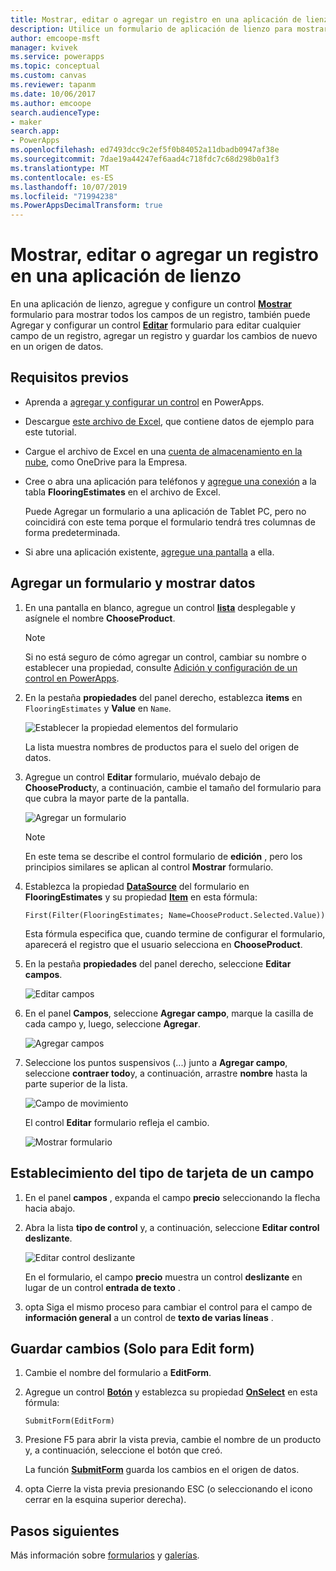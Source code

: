 ```yaml
---
title: Mostrar, editar o agregar un registro en una aplicación de lienzo | Microsoft Docs
description: Utilice un formulario de aplicación de lienzo para mostrar, editar o agregar un registro de una tabla en el origen de datos.
author: emcoope-msft
manager: kvivek
ms.service: powerapps
ms.topic: conceptual
ms.custom: canvas
ms.reviewer: tapanm
ms.date: 10/06/2017
ms.author: emcoope
search.audienceType:
- maker
search.app:
- PowerApps
ms.openlocfilehash: ed7493dcc9c2ef5f0b84052a11dbadb0947af38e
ms.sourcegitcommit: 7dae19a44247ef6aad4c718fdc7c68d298b0a1f3
ms.translationtype: MT
ms.contentlocale: es-ES
ms.lasthandoff: 10/07/2019
ms.locfileid: "71994238"
ms.PowerAppsDecimalTransform: true
---
```

# <a name="show-edit-or-add-a-record-in-a-canvas-app"></a>Mostrar, editar o agregar un registro en una aplicación de lienzo

En una aplicación de lienzo, agregue y configure un control **[Mostrar](controls/control-form-detail.md)** formulario para mostrar todos los campos de un registro, también puede Agregar y configurar un control **[Editar](controls/control-form-detail.md)** formulario para editar cualquier campo de un registro, agregar un registro y guardar los cambios de nuevo en un origen de datos.

## <a name="prerequisites"></a>Requisitos previos

- Aprenda a [agregar y configurar un control](add-configure-controls.md) en PowerApps.
- Descargue [este archivo de Excel](https://az787822.vo.msecnd.net/documentation/get-started-from-data/FlooringEstimates.xlsx), que contiene datos de ejemplo para este tutorial.
- Cargue el archivo de Excel en una [cuenta de almacenamiento en la nube](connections/cloud-storage-blob-connections.md), como OneDrive para la Empresa.
- Cree o abra una aplicación para teléfonos y [agregue una conexión](add-data-connection.md) a la tabla **FlooringEstimates** en el archivo de Excel.

    Puede Agregar un formulario a una aplicación de Tablet PC, pero no coincidirá con este tema porque el formulario tendrá tres columnas de forma predeterminada.

- Si abre una aplicación existente, [agregue una pantalla](add-screen-context-variables.md) a ella.

## <a name="add-a-form-and-show-data"></a>Agregar un formulario y mostrar datos
1. En una pantalla en blanco, agregue un control **[lista](controls/control-drop-down.md)** desplegable y asígnele el nombre **ChooseProduct**.

    > [!NOTE]
   > Si no está seguro de cómo agregar un control, cambiar su nombre o establecer una propiedad, consulte [Adición y configuración de un control en PowerApps](add-configure-controls.md).

1. En la pestaña **propiedades** del panel derecho, establezca **items** en `FlooringEstimates` y **Value** en `Name`.

    ![Establecer la propiedad elementos del formulario](./media/add-form/items-property.png)

    La lista muestra nombres de productos para el suelo del origen de datos.

1. Agregue un control **Editar** formulario, muévalo debajo de **ChooseProduct**y, a continuación, cambie el tamaño del formulario para que cubra la mayor parte de la pantalla.

    ![Agregar un formulario](./media/add-form/add-a-form.png)

    > [!NOTE]
   > En este tema se describe el control formulario de **edición** , pero los principios similares se aplican al control **Mostrar** formulario.

1. Establezca la propiedad **[DataSource](controls/control-form-detail.md)** del formulario en **FlooringEstimates** y su propiedad **[Item](controls/control-form-detail.md)** en esta fórmula:

    `First(Filter(FlooringEstimates; Name=ChooseProduct.Selected.Value))`

   Esta fórmula especifica que, cuando termine de configurar el formulario, aparecerá el registro que el usuario selecciona en **ChooseProduct**.

1. En la pestaña **propiedades** del panel derecho, seleccione **Editar campos**.

    ![Editar campos](./media/add-form/edit-fields.png)

1. En el panel **Campos**, seleccione **Agregar campo**, marque la casilla de cada campo y, luego, seleccione **Agregar**.

    ![Agregar campos](./media/add-form/add-fields.png)

1. Seleccione los puntos suspensivos (...) junto a **Agregar campo**, seleccione **contraer todo**y, a continuación, arrastre **nombre** hasta la parte superior de la lista.

    ![Campo de movimiento](./media/add-form/move-field.png)

    El control **Editar** formulario refleja el cambio.

    ![Mostrar formulario](./media/add-form/show-form1.png)

## <a name="set-the-card-type-for-a-field"></a>Establecimiento del tipo de tarjeta de un campo
1. En el panel **campos** , expanda el campo **precio** seleccionando la flecha hacia abajo.

1. Abra la lista **tipo de control** y, a continuación, seleccione **Editar control deslizante**.

    ![Editar control deslizante](./media/add-form/edit-slider.png)

    En el formulario, el campo **precio** muestra un control **deslizante** en lugar de un control **entrada de texto** .

1. opta Siga el mismo proceso para cambiar el control para el campo de **información general** a un control de **texto de varias líneas** .

## <a name="edit-form-only-save-changes"></a>Guardar cambios (Solo para Edit form)

1. Cambie el nombre del formulario a **EditForm**.

1. Agregue un control **[Botón](controls/control-button.md)** y establezca su propiedad **[OnSelect](controls/properties-core.md)** en esta fórmula:

   `SubmitForm(EditForm)`

1. Presione F5 para abrir la vista previa, cambie el nombre de un producto y, a continuación, seleccione el botón que creó.

    La función **[SubmitForm](functions/function-form.md)** guarda los cambios en el origen de datos.

1. opta Cierre la vista previa presionando ESC (o seleccionando el icono cerrar en la esquina superior derecha).

## <a name="next-steps"></a>Pasos siguientes
Más información sobre [formularios](working-with-forms.md) y [galerías](working-with-formulas.md).
